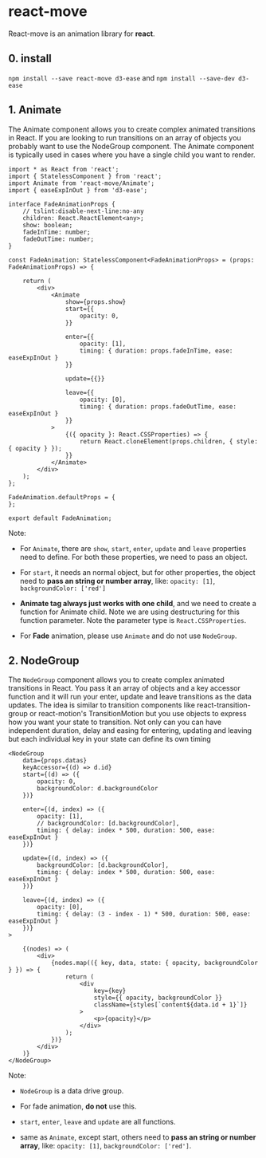 # react-move

React-move is an animation library for **react**.

## 0. install

`npm install --save react-move d3-ease` and `npm install --save-dev d3-ease`

## 1. Animate

The Animate component allows you to create complex animated transitions in React. If you are looking to run transitions on an array of objects you probably want to use the NodeGroup component. The Animate component is typically used in cases where you have a single child you want to render.

```tsx
import * as React from 'react';
import { StatelessComponent } from 'react';
import Animate from 'react-move/Animate';
import { easeExpInOut } from 'd3-ease';

interface FadeAnimationProps {
    // tslint:disable-next-line:no-any
    children: React.ReactElement<any>;
    show: boolean;
    fadeInTime: number;
    fadeOutTime: number;
}

const FadeAnimation: StatelessComponent<FadeAnimationProps> = (props: FadeAnimationProps) => {

    return (
        <div>
            <Animate
                show={props.show}
                start={{
                    opacity: 0,
                }}

                enter={{
                    opacity: [1],
                    timing: { duration: props.fadeInTime, ease: easeExpInOut }
                }}

                update={{}}

                leave={{
                    opacity: [0],
                    timing: { duration: props.fadeOutTime, ease: easeExpInOut }
                }}
            >
                {({ opacity }: React.CSSProperties) => {
                    return React.cloneElement(props.children, { style: { opacity } });
                }}
            </Animate>
        </div>
    );
};

FadeAnimation.defaultProps = {
};

export default FadeAnimation;
```

Note:

- For `Animate`, there are `show`, `start`, `enter`, `update` and `leave` properties need to define. For both these properties, we need to pass an object.

- For `start`, it needs an normal object, but for other properties, the object need to **pass an string or number array**, like: `opacity: [1]`, `backgroundColor: ['red']`

- **Animate tag always just works with one child**, and we need to create a function for Animate child. Note we are using destructuring for this function parameter. Note the parameter type is `React.CSSProperties`.

- For **Fade** animation, please use `Animate` and do not use `NodeGroup`.

## 2. NodeGroup

The `NodeGroup` component allows you to create complex animated transitions in React. You pass it an array of objects and a key accessor function and it will run your enter, update and leave transitions as the data updates. The idea is similar to transition components like react-transition-group or react-motion's TransitionMotion but you use objects to express how you want your state to transition. Not only can you can have independent duration, delay and easing for entering, updating and leaving but each individual key in your state can define its own timing

```tsx
<NodeGroup
    data={props.datas}
    keyAccessor={(d) => d.id}
    start={(d) => ({
        opacity: 0,
        backgroundColor: d.backgroundColor
    })}

    enter={(d, index) => ({
        opacity: [1],
        // backgroundColor: [d.backgroundColor],
        timing: { delay: index * 500, duration: 500, ease: easeExpInOut }
    })}

    update={(d, index) => ({
        backgroundColor: [d.backgroundColor],
        timing: { delay: index * 500, duration: 500, ease: easeExpInOut }
    })}

    leave={(d, index) => ({
        opacity: [0],
        timing: { delay: (3 - index - 1) * 500, duration: 500, ease: easeExpInOut }
    })}
>

    {(nodes) => (
        <div>
            {nodes.map(({ key, data, state: { opacity, backgroundColor } }) => {
                return (
                    <div
                        key={key}
                        style={{ opacity, backgroundColor }}
                        className={styles[`content${data.id + 1}`]}
                    >
                        <p>{opacity}</p>
                    </div>
                );
            })}
        </div>
    )}
</NodeGroup>
```

Note:

- `NodeGroup` is a data drive group.

- For fade animation, **do not** use this.

- `start`, `enter`, `leave` and `update` are all functions.

- same as `Animate`, except start, others need to **pass an string or number array**, like: `opacity: [1]`, `backgroundColor: ['red']`.
